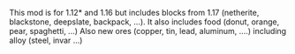 This mod is for 1.12* and 1.16 but includes blocks from 1.17 (netherite, blackstone, deepslate, backpack, ...).
It also includes food (donut, orange, pear, spaghetti, ...) 
Also new ores (copper, tin, lead, aluminum, ....) including alloy (steel, invar ...)
